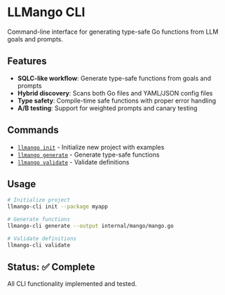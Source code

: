 # LLMango CLI

Command-line interface for generating type-safe Go functions from LLM goals and prompts.

## Features

- **SQLC-like workflow**: Generate type-safe functions from goals and prompts
- **Hybrid discovery**: Scans both Go files and YAML/JSON config files  
- **Type safety**: Compile-time safe functions with proper error handling
- **A/B testing**: Support for weighted prompts and canary testing

## Commands

- [`llmango init`](llmango/main.go:init) - Initialize new project with examples
- [`llmango generate`](llmango/main.go:generate) - Generate type-safe functions
- [`llmango validate`](llmango/main.go:validate) - Validate definitions

## Usage

```bash
# Initialize project
llmango-cli init --package myapp

# Generate functions  
llmango-cli generate --output internal/mango/mango.go

# Validate definitions
llmango-cli validate
```

## Status: ✅ Complete

All CLI functionality implemented and tested.